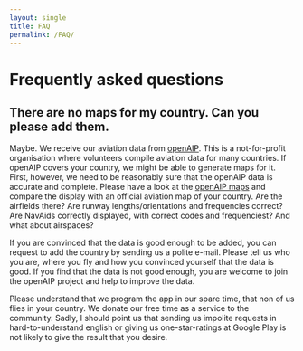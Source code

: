 ```yaml
---
layout: single
title: FAQ
permalink: /FAQ/
---
```


# Frequently asked questions

## There are no maps for my country. Can you please add them.

Maybe.  We receive our aviation data from [openAIP](openaip.net).  This is a
not-for-profit organisation where volunteers compile aviation data for many
countries.  If openAIP covers your country, we might be able to generate maps
for it.  First, however, we need to be reasonably sure that the openAIP data is
accurate and complete.  Please have a look at the [openAIP
maps](http://maps.openaip.net) and compare the display with an official aviation
map of your country.  Are the airfields there? Are runway lengths/orientations
and frequencies correct?  Are NavAids correctly displayed, with correct codes
and frequenciest?  And what about airspaces?

If you are convinced that the data is good enough to be added, you can request
to add the country by sending us a polite e-mail.  Please tell us who you are,
where you fly and how you convinced yourself that the data is good.  If you find
that the data is not good enough, you are welcome to join the openAIP project
and help to improve the data.

Please understand that we program the app in our spare time, that non of us
flies in your country.  We donate our free time as a service to the community.
Sadly, I should point us that sending us impolite requests in hard-to-understand
english or giving us one-star-ratings at Google Play is not likely to give the
result that you desire.
